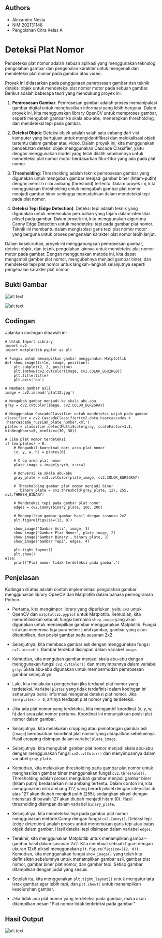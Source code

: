 
## Authors

- Alexandro Nesta
- NIM 202131148
- Pengolahan Citra Kelas A


# Deteksi Plat Nomor

Pendeteksi plat nomor adalah sebuah aplikasi yang menggunakan teknologi pengolahan gambar dan pengenalan karakter untuk mengenali dan mendeteksi plat nomor pada gambar atau video.

Proyek ini didasarkan pada penggunaan pemrosesan gambar dan teknik deteksi objek untuk mendeteksi plat nomor motor pada sebuah gambar. Berikut adalah beberapa teori yang mendukung proyek ini:

1. **Pemrosesan Gambar**: Pemrosesan gambar adalah proses memanipulasi gambar digital untuk menghasilkan informasi yang lebih berguna. Dalam proyek ini, kita menggunakan library OpenCV untuk memproses gambar, seperti mengubah gambar ke skala abu-abu, menerapkan thresholding, dan mendeteksi tepi pada gambar.

2. **Deteksi Objek**: Deteksi objek adalah salah satu cabang dari visi komputer yang bertujuan untuk mengidentifikasi dan melokalisasi objek tertentu dalam gambar atau video. Dalam proyek ini, kita menggunakan pendekatan deteksi objek menggunakan Cascade Classifier, yaitu dengan menggunakan model yang telah dilatih sebelumnya untuk mendeteksi plat nomor motor berdasarkan fitur-fitur yang ada pada plat nomor.

3. **Thresholding**: Thresholding adalah teknik pemrosesan gambar yang digunakan untuk mengubah gambar menjadi gambar biner (hitam-putih) dengan memilih nilai ambang (threshold) tertentu. Dalam proyek ini, kita menggunakan thresholding untuk mengubah gambar plat nomor menjadi gambar biner sehingga memudahkan dalam mendeteksi tepi pada plat nomor.

4. **Deteksi Tepi (Edge Detection)**: Deteksi tepi adalah teknik yang digunakan untuk menemukan perubahan yang tajam dalam intensitas piksel pada gambar. Dalam proyek ini, kita menggunakan algoritma Canny Edge Detection untuk mendeteksi tepi pada gambar plat nomor. Teknik ini membantu dalam mengisolasi garis tepi plat nomor motor yang berguna untuk proses pengenalan karakter plat nomor lebih lanjut.

Dalam keseluruhan, proyek ini menggabungkan pemrosesan gambar, deteksi objek, dan teknik pengolahan lainnya untuk mendeteksi plat nomor motor pada gambar. Dengan menggunakan metode ini, kita dapat mengambil gambar plat nomor, mengubahnya menjadi gambar biner, dan mendeteksi tepi plat nomor untuk langkah-langkah selanjutnya seperti pengenalan karakter plat nomor.

## Bukti Gambar

![alt text](https://github.com/AlxNesta/PA-PC_202131148_AlexndroNesta_A/blob/main/PlatMotor1.jpg?raw=true)

![alt text](https://github.com/AlxNesta/PA-PC_202131148_AlexndroNesta_A/blob/main/Screenshot_20230705-054425_Gallery.jpg?raw=true)


## Codingan

Jalankan codingan dibawah ini

```
# Untuk Import Library
import cv2
import matplotlib.pyplot as plt
```
```
# Fungsi untuk menampilkan gambar menggunakan Matplotlib
def show_image(title, image, position):
    plt.subplot(2, 2, position)
    plt.imshow(cv2.cvtColor(image, cv2.COLOR_BGR2RGB))
    plt.title(title)
    plt.axis('on')
```
```
# Membaca gambar asli
image = cv2.imread('plat12.jpg')
```
```
# Mengubah gambar menjadi ke skala abu-abu
gray = cv2.cvtColor(image, cv2.COLOR_BGR2GRAY)
```
```
# Menggunakan CascadeClassifier untuk mendeteksi wajah pada gambar
classifier = cv2.CascadeClassifier(cv2.data.haarcascades + 'haarcascade_russian_plate_number.xml')
plates = classifier.detectMultiScale(gray, scaleFactor=1.1, minNeighbors=5, minSize=(30, 30))

# Jika plat nomor terdeteksi
if len(plates) > 0:
    # Mengambil koordinat dari area plat nomor
    (x, y, w, h) = plates[0]
    
    # Crop area plat nomor
    plate_image = image[y:y+h, x:x+w]
    
    # Konversi ke skala abu-abu
    gray_plate = cv2.cvtColor(plate_image, cv2.COLOR_BGR2GRAY)
    
    # Thresholding gambar plat nomor menjadi biner
    _, binary_plate = cv2.threshold(gray_plate, 127, 255, cv2.THRESH_BINARY)
    
    # Mendeteksi tepi pada gambar plat nomor
    edges = cv2.Canny(binary_plate, 100, 200)
    
    # Menampilkan gambar-gambar hasil dengan susunan 2x2
    plt.figure(figsize=(12, 8))
    
    show_image('Gambar Asli', image, 1)
    show_image('Gambar Plat Nomor', plate_image, 2)
    show_image('Gambar Binary', binary_plate, 3)
    show_image('Gambar Tepi', edges, 4)
    
    plt.tight_layout()
    plt.show()
else:
    print("Plat nomor tidak terdeteksi pada gambar.")
```


## Penjelasan

Kodingan di atas adalah contoh implementasi pengolahan gambar menggunakan library OpenCV dan Matplotlib dalam bahasa pemrograman Python.

- Pertama, kita mengimpor library yang diperlukan, yaitu `cv2` untuk OpenCV dan `matplotlib.pyplot` untuk Matplotlib. Kemudian, kita mendefinisikan sebuah fungsi bernama `show_image` yang akan digunakan untuk menampilkan gambar menggunakan Matplotlib. Fungsi ini akan menerima tiga parameter: judul gambar, gambar yang akan ditampilkan, dan posisi gambar pada susunan 2x2.

- Selanjutnya, kita membaca gambar asli dengan menggunakan fungsi `cv2.imread()`. Gambar tersebut disimpan dalam variabel `image`.

- Kemudian, kita mengubah gambar menjadi skala abu-abu dengan menggunakan fungsi `cv2.cvtColor()` dan menyimpannya dalam variabel `gray`. Skala abu-abu digunakan untuk mempermudah pemrosesan gambar selanjutnya.

- Lalu, kita melakukan pengecekan jika terdapat plat nomor yang terdeteksi. Variabel `plates` yang tidak terdefinisi dalam kodingan ini seharusnya berisi informasi mengenai deteksi plat nomor. Jika `len(plates) > 0`, artinya terdapat plat nomor yang terdeteksi.

- Jika ada plat nomor yang terdeteksi, kita mengambil koordinat (x, y, w, h) dari area plat nomor pertama. Koordinat ini menunjukkan posisi plat nomor dalam gambar.

- Selanjutnya, kita melakukan cropping atau pemotongan gambar asli (`image`) berdasarkan koordinat plat nomor yang didapatkan sebelumnya. Hasil cropping disimpan dalam variabel `plate_image`.

- Selanjutnya, kita mengubah gambar plat nomor menjadi skala abu-abu dengan menggunakan fungsi `cv2.cvtColor()` dan menyimpannya dalam variabel `gray_plate`.

- Kemudian, kita melakukan thresholding pada gambar plat nomor untuk menghasilkan gambar biner menggunakan fungsi `cv2.threshold()`. Thresholding adalah proses mengubah gambar menjadi gambar biner (hitam putih) berdasarkan nilai ambang tertentu. Dalam contoh ini, kita menggunakan nilai ambang 127, yang berarti piksel dengan intensitas di atas 127 akan diubah menjadi putih (255), sedangkan piksel dengan intensitas di bawah 127 akan diubah menjadi hitam (0). Hasil thresholding disimpan dalam variabel `binary_plate`.

- Selanjutnya, kita mendeteksi tepi pada gambar plat nomor menggunakan metode Canny dengan fungsi `cv2.Canny()`. Deteksi tepi (edge detection) adalah proses untuk menemukan garis tepi atau batas objek dalam gambar. Hasil deteksi tepi disimpan dalam variabel `edges`.

- Terakhir, kita menggunakan Matplotlib untuk menampilkan gambar-gambar hasil dalam susunan 2x2. Kita membuat sebuah figure dengan ukuran 12x8 piksel menggunakan `plt.figure(figsize=(12, 8))`. Kemudian, kita menggunakan fungsi `show_image()` yang telah kita definisikan sebelumnya untuk menampilkan gambar asli, gambar plat nomor, gambar biner plat nomor, dan gambar tepi. Setiap gambar ditampilkan dengan judul yang sesuai. 

- Setelah itu, kita menggunakan `plt.tight_layout()` untuk mengatur tata letak gambar agar lebih rapi, dan `plt.show()` untuk menampilkan keseluruhan gambar.

- Jika tidak ada plat nomor yang terdeteksi pada gambar, maka akan ditampilkan pesan "Plat nomor tidak terdeteksi pada gambar."
## Hasil Output

![alt text](https://github.com/AlxNesta/PA-PC_202131148_AlexndroNesta_A/blob/main/HasilOutput.PNG?raw=true)